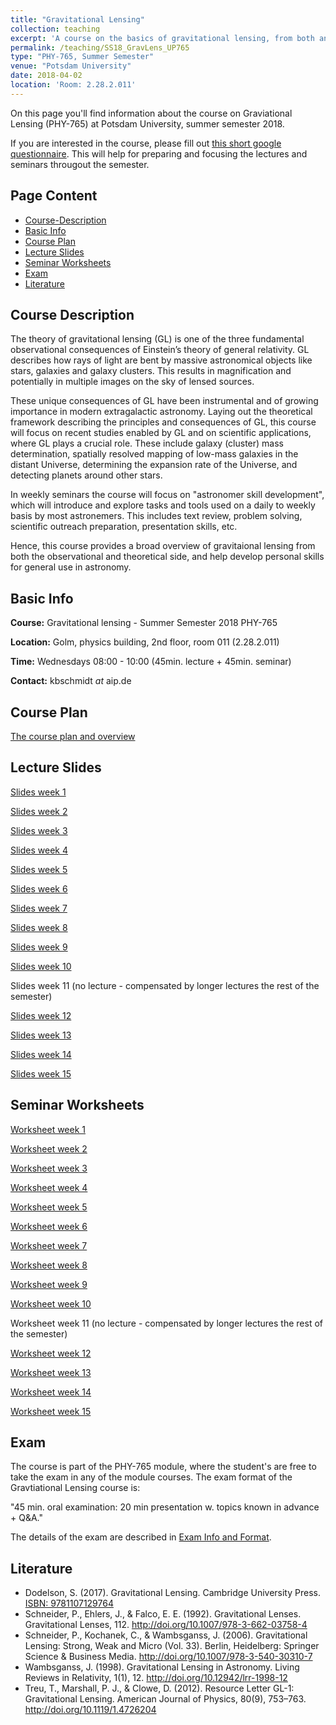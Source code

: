 ```yaml
---
title: "Gravitational Lensing"
collection: teaching
excerpt: 'A course on the basics of gravitational lensing, from both an observational and theoretical point of view, developing research skills along the way.'
permalink: /teaching/SS18_GravLens_UP765
type: "PHY-765, Summer Semester"
venue: "Potsdam University"
date: 2018-04-02
location: 'Room: 2.28.2.011'
---
```


On this page you'll find information about the course on Graviational Lensing (PHY-765) at Potsdam University, summer semester 2018.

If you are interested in the course, please fill out [this short google questionnaire](https://goo.gl/forms/nNQCJeGbFcG7SYem1). This will help for preparing and focusing the lectures and seminars througout the semester.

## Page Content

- [Course-Description](#course-description)
- [Basic Info](#basic-info)
- [Course Plan](#course-plan)
- [Lecture Slides](#lecture-slides)
- [Seminar Worksheets](#seminar-worksheets)
- [Exam](#exam)
- [Literature](#literature)

## Course Description

The theory of gravitational lensing (GL) is one of the three fundamental observational consequences of Einstein’s theory of general relativity. GL describes how rays of light are bent by massive astronomical objects like stars, galaxies and galaxy clusters. This results in magnification and potentially in multiple images on the sky of lensed sources. 

These unique consequences of GL have been instrumental and of growing importance in modern extragalactic astronomy. Laying out the theoretical framework describing the principles and consequences of GL, this course will focus on recent studies enabled by GL and on scientific applications, where GL plays a crucial role. These include galaxy (cluster) mass determination, spatially resolved mapping of low-mass galaxies in the distant Universe, determining the expansion rate of the Universe, and detecting planets around other stars. 

In weekly seminars the course will focus on "astronomer skill development", which will introduce and explore tasks and tools used on a daily to weekly basis by most astronemers. This includes text review, problem solving, scientific outreach preparation, presentation skills, etc.

Hence, this course provides a broad overview of gravitaional lensing from both the observational and theoretical side, and help develop personal skills for general use in astronomy.

## Basic Info

__Course:__ Gravitational lensing - Summer Semester 2018 PHY-765

__Location:__ Golm, physics building, 2nd floor, room 011 (2.28.2.011)

__Time:__ Wednesdays 08:00 - 10:00 (45min. lecture + 45min. seminar)

__Contact:__ kbschmidt *at* aip.de

## Course Plan

[The course plan and overview](http://kasperschmidt.github.io/files/SS18_GL/SS18_GL_courseplan.pdf)

## Lecture Slides

[Slides week 1](https://kasperschmidt.github.io/files/SS18_GL/SS18_GravLens_slides_week1.pdf)

[Slides week 2](https://kasperschmidt.github.io/files/SS18_GL/SS18_GravLens_slides_week2.pdf)

[Slides week 3](https://kasperschmidt.github.io/files/SS18_GL/SS18_GravLens_slides_week3.pdf)

[Slides week 4](https://kasperschmidt.github.io/files/SS18_GL/SS18_GravLens_slides_week4.pdf)

[Slides week 5](https://kasperschmidt.github.io/files/SS18_GL/SS18_GravLens_slides_week5.pdf)

[Slides week 6](https://kasperschmidt.github.io/files/SS18_GL/SS18_GravLens_slides_week6.pdf)

[Slides week 7](https://kasperschmidt.github.io/files/SS18_GL/SS18_GravLens_slides_week7.pdf)

[Slides week 8](https://kasperschmidt.github.io/files/SS18_GL/SS18_GravLens_slides_week8.pdf)

[Slides week 9](https://kasperschmidt.github.io/files/SS18_GL/SS18_GravLens_slides_week9.pdf)

[Slides week 10](https://kasperschmidt.github.io/files/SS18_GL/SS18_GravLens_slides_week10.pdf)

Slides week 11 (no lecture - compensated by longer lectures the rest of the semester)

[Slides week 12](https://kasperschmidt.github.io/files/SS18_GL/SS18_GravLens_slides_week12.pdf)

[Slides week 13](https://kasperschmidt.github.io/files/SS18_GL/SS18_GravLens_slides_week13.pdf)

[Slides week 14](https://kasperschmidt.github.io/files/SS18_GL/SS18_GravLens_slides_week14.pdf)

[Slides week 15](https://kasperschmidt.github.io/files/SS18_GL/SS18_GravLens_slides_week15.pdf)

## Seminar Worksheets

[Worksheet week 1](https://kasperschmidt.github.io/files/SS18_GL/SS18_GravLens_worksheet_week1.pdf)

[Worksheet week 2](https://kasperschmidt.github.io/files/SS18_GL/SS18_GravLens_worksheet_week2.pdf)

[Worksheet week 3](https://kasperschmidt.github.io/files/SS18_GL/SS18_GravLens_worksheet_week3.pdf)

[Worksheet week 4](https://kasperschmidt.github.io/files/SS18_GL/SS18_GravLens_worksheet_week4.pdf)

[Worksheet week 5](https://kasperschmidt.github.io/files/SS18_GL/SS18_GravLens_worksheet_week5.pdf)

[Worksheet week 6](https://kasperschmidt.github.io/files/SS18_GL/SS18_GravLens_worksheet_week6.pdf)

[Worksheet week 7](https://kasperschmidt.github.io/files/SS18_GL/SS18_GravLens_worksheet_week7.pdf)

[Worksheet week 8](https://kasperschmidt.github.io/files/SS18_GL/SS18_GravLens_worksheet_week8.pdf)

[Worksheet week 9](https://kasperschmidt.github.io/files/SS18_GL/SS18_GravLens_worksheet_week9.pdf)

[Worksheet week 10](https://kasperschmidt.github.io/files/SS18_GL/SS18_GravLens_worksheet_week10.pdf)

Worksheet week 11 (no lecture - compensated by longer lectures the rest of the semester)

[Worksheet week 12](https://kasperschmidt.github.io/files/SS18_GL/SS18_GravLens_worksheet_week12.pdf)

[Worksheet week 13](https://kasperschmidt.github.io/files/SS18_GL/SS18_GravLens_worksheet_week13.pdf)

[Worksheet week 14](https://kasperschmidt.github.io/files/SS18_GL/SS18_GravLens_worksheet_week14.pdf)

[Worksheet week 15](https://kasperschmidt.github.io/files/SS18_GL/SS18_GravLens_worksheet_week15.pdf)

## Exam

The course is part of the PHY-765 module, where the student's are free to take the exam in any of the module courses. The exam format of the Gravtiational Lensing course is:

"45 min. oral examination: 20 min presentation w. topics known in advance + Q&A."

The details of the exam are described in [Exam Info and Format](https://kasperschmidt.github.io/files/SS18_GL/SS18_GL_examinfo.pdf).

## Literature

* Dodelson, S. (2017). Gravitational Lensing. Cambridge University Press. [ISBN: 9781107129764](http://www.cambridge.org/de/academic/subjects/physics/cosmology-relativity-and-gravitation/gravitational-lensing#YuMYstpbYubV2DeQ.97)
* Schneider, P., Ehlers, J., & Falco, E. E. (1992). Gravitational Lenses. Gravitational Lenses, 112. <http://doi.org/10.1007/978-3-662-03758-4>
* Schneider, P., Kochanek, C., & Wambsganss, J. (2006). Gravitational Lensing: Strong, Weak and Micro (Vol. 33). Berlin, Heidelberg: Springer Science & Business Media. <http://doi.org/10.1007/978-3-540-30310-7>
* Wambsganss, J. (1998). Gravitational Lensing in Astronomy. Living Reviews in Relativity, 1(1), 12. <http://doi.org/10.12942/lrr-1998-12>
* Treu, T., Marshall, P. J., & Clowe, D. (2012). Resource Letter GL-1: Gravitational Lensing. American Journal of Physics, 80(9), 753–763. <http://doi.org/10.1119/1.4726204>